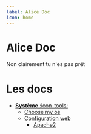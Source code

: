 ```yaml
---
label: Alice Doc
icon: home
---
```

# Alice Doc
Non clairement tu n'es pas prêt

# Les docs
- [**Système** :icon-tools:]()
    - [Choose my os](/Syst%C3%A8me/os)
    - [Configuration web](/Syst%C3%A8me/web.md)
        - [Apache2](/Syst%C3%A8me/web/apache/home)
